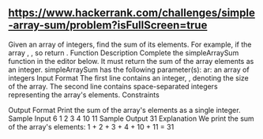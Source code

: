## https://www.hackerrank.com/challenges/simple-array-sum/problem?isFullScreen=true

Given an array of integers, find the sum of its elements.
For example, if the array , , so return .
Function Description
Complete the simpleArraySum function in the editor below. It must return the sum of the array elements as an integer.
simpleArraySum has the following parameter(s):
ar: an array of integers
Input Format
The first line contains an integer, , denoting the size of the array.
The second line contains  space-separated integers representing the array's elements.
Constraints

Output Format
Print the sum of the array's elements as a single integer.
Sample Input
6
1 2 3 4 10 11
Sample Output
31
Explanation
We print the sum of the array's elements:  1 + 2 + 3 + 4 + 10 + 11 = 31